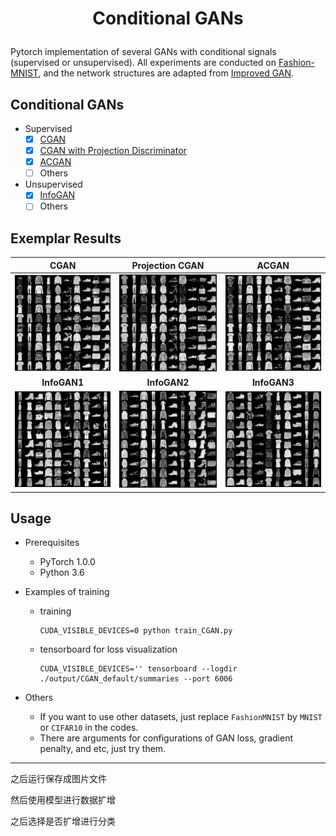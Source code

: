 # <p align="center"> Conditional GANs </p>

Pytorch implementation of several GANs with conditional signals (supervised or unsupervised). All experiments are conducted on [Fashion-MNIST](https://github.com/zalandoresearch/fashion-mnist), and the network structures are adapted from [Improved GAN](https://arxiv.org/abs/1606.03498).

## Conditional GANs

- Supervised
    - [x] [CGAN](http://arxiv.org/abs/1411.1784)
    - [x] [CGAN with Projection Discriminator](http://arxiv.org/abs/1802.05637)
    - [x] [ACGAN](http://arxiv.org/abs/1610.09585)
    - [ ] Others
- Unsupervised
    - [x] [InfoGAN](http://arxiv.org/abs/1606.03657)
    - [ ] Others

## Exemplar Results

CGAN                            | Projection CGAN                 | ACGAN
:---:                           | :---:                           | :---:
<img src="./pics/cgan.jpg">     | <img src="./pics/pcgan.jpg">    | <img src="./pics/acgan.jpg">
**InfoGAN1**                    | **InfoGAN2**                    | **InfoGAN3**
<img src="./pics/infogan1.jpg"> | <img src="./pics/infogan2.jpg"> | <img src="./pics/infogan3.jpg">

## Usage

- Prerequisites
    - PyTorch 1.0.0
    - Python 3.6

- Examples of training
    - training

        ```console
        CUDA_VISIBLE_DEVICES=0 python train_CGAN.py
        ```

    - tensorboard for loss visualization

        ```console
        CUDA_VISIBLE_DEVICES='' tensorboard --logdir ./output/CGAN_default/summaries --port 6006
        ```

- Others
    - If you want to use other datasets, just replace `FashionMNIST` by `MNIST` or `CIFAR10` in the codes.
    - There are arguments for configurations of GAN loss, gradient penalty, and etc, just try them.

-----------------------------------------------------------------

之后运行保存成图片文件

然后使用模型进行数据扩增

之后选择是否扩增进行分类